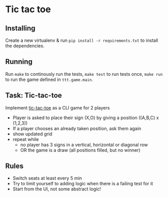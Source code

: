 # Tic tac toe

## Installing

Create a new virtualenv & run `pip install -r requirements.txt` to install the
dependencies.

## Running

Run `make` to continously run the tests, `make test` to run tests once, `make run`
to run the game defined in `ttt.game.main`.

## Task: Tic-tac-toe

Implement [tic-tac-toe](http://en.wikipedia.org/wiki/Tic-tac-toe) as a CLI game for 2 players

- Player is asked to place their sign (X,O) by giving a position ((A,B,C) x (1,2,3))
- If a player chooses an already taken position, ask them again
- show updated grid
- repeat while
  - no player has 3 signs in a vertical, horizontal or diagonal row
  - OR the game is a draw (all positions filled, but no winner)


## Rules

- Switch seats at least every 5 min
- Try to limit yourself to adding logic when there is a failing test for it
- Start from the UI, not some abstract logic!
